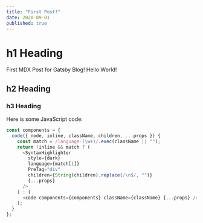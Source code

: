 ```yaml
---
title: "First Post!"
date: 2020-09-01
published: true
---
```


# h1 Heading

First MDX Post for Gatsby Blog! Hello World!

## h2 Heading

### h3 Heading

Here is some JavaScript code:

```js
const components = {
  code({ node, inline, className, children, ...props }) {
    const match = /language-(\w+)/.exec(className || "");
    return !inline && match ? (
      <SyntaxHighlighter
        style={dark}
        language={match[1]}
        PreTag="div"
        children={String(children).replace(/\n$/, "")}
        {...props}
      />
    ) : (
      <code components={components} className={className} {...props} />
    );
  }
};
```
